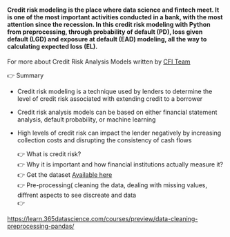 #### Credit risk modeling is the place where data science and fintech meet. It is one of the most important activities conducted in a bank, with the most attention since the recession. In this credit risk modeling with Python from preprocessing, through probability of default (PD), loss given default (LGD) and exposure at default (EAD) modeling, all the way to calculating expected loss (EL).

For more about Credit Risk Analysis Models written by [CFI Team](https://corporatefinanceinstitute.com/resources/knowledge/credit/credit-risk-analysis-models/)

👉 Summary
- Credit risk modeling is a technique used by lenders to determine the level of credit risk associated with extending credit to a borrower
- Credit risk analysis models can be based on either financial statement analysis, default probability, or machine learning
- High levels of credit risk can impact the lender negatively by increasing collection costs and disrupting the consistency of cash flows



  👉 What is credit risk?\
  👉 Why it is important and how financial institutions actually measure it?\
  👉 Get the dataset [Available here](https://drive.google.com/drive/folders/1Vde1aOHpPVYwNV7sNMEgyWqwhGR7CH1p?usp=sharing)\
  👉 Pre-processing( cleaning the data, dealing with missing values, diffrent aspects to see discreate and   data\
  👉 

https://learn.365datascience.com/courses/preview/data-cleaning-preprocessing-pandas/